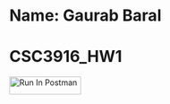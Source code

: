 # Name: Gaurab Baral
# CSC3916_HW1

[<img src="https://run.pstmn.io/button.svg" alt="Run In Postman" style="width: 128px; height: 32px;">](https://app.getpostman.com/run-collection/41738468-ff01d9b8-a517-4954-9ac8-98a736b89854?action=collection%2Ffork&source=rip_markdown&collection-url=entityId%3D41738468-ff01d9b8-a517-4954-9ac8-98a736b89854%26entityType%3Dcollection%26workspaceId%3D8e5661a6-a63a-4245-9c5c-1f2c691db6cc#?env%5BBaral-HW1%5D=W3sia2V5IjoiZWNob19ib2R5IiwidmFsdWUiOiJ7IFwibWVzc2FnZVwiIDogIFwiSGVsbG8sIFdvcmxkISBDVSBEZW52ZXJcIn0iLCJlbmFibGVkIjp0cnVlLCJ0eXBlIjoiZGVmYXVsdCIsInNlc3Npb25WYWx1ZSI6InsgXCJtZXNzYWdlXCIgOiAgXCJIZWxsbywgV29ybGQhIENVIERlbnZlclwifSIsImNvbXBsZXRlU2Vzc2lvblZhbHVlIjoieyBcIm1lc3NhZ2VcIiA6ICBcIkhlbGxvLCBXb3JsZCEgQ1UgRGVudmVyXCJ9Iiwic2Vzc2lvbkluZGV4IjowfV0=)